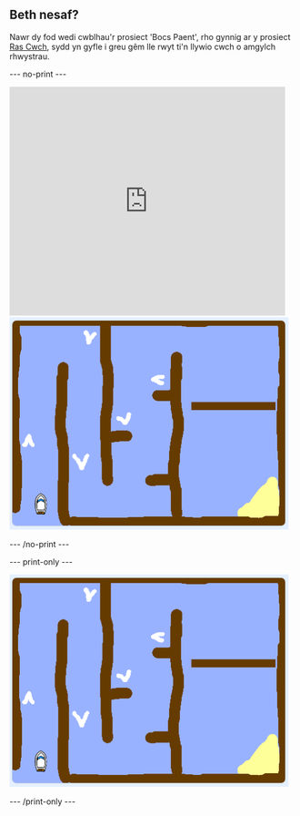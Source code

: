 ## Beth nesaf?

Nawr dy fod wedi cwblhau'r prosiect 'Bocs Paent', rho gynnig ar y prosiect [Ras Cwch](https://projects.raspberrypi.org/en/projects/boat-race?utm_source=pathway&utm_medium=whatnext&utm_campaign=projects), sydd yn gyfle i greu gêm lle rwyt ti'n llywio cwch o amgylch rhwystrau.

\--- no-print \---

<div class="scratch-preview">
  <iframe allowtransparency="true" width="485" height="402" src="https://scratch.mit.edu/projects/embed/276662533/?autostart=false" frameborder="0" scrolling="no"></iframe>
  <img src="images/boat_race_demo.png">
</div>

\--- /no-print \---

\--- print-only \---

![boat race demo](images/boat_race_demo.png)

\--- /print-only \---